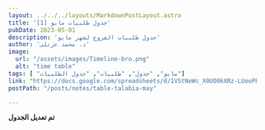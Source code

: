 ```yaml
---
layout: ../../../layouts/MarkdownPostLayout.astro
title: 'جدول طلبيات مايو [1]'
pubDate: 2023-05-01
description: 'جدول طلبيات الفروع لشهر مايو'
author: 'د. محمد عزتلى'
image:
  url: "/assets/images/Timeline-bro.png"
  alt: "time table"
tags: [ "مايو", "جدول", "طلبيات", "جدول الطلبيات"]
link: "https://docs.google.com/spreadsheets/d/1VStNeWc_X0UO0kXRz-LUooPbbtu2lVWB/edit?usp=share_link&ouid=118045078308367598703&rtpof=true&sd=true"
postPath: "/posts/notes/table-talabia-may"

---
```



**تم تعديل الجدول**

